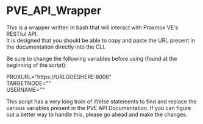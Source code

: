 # PVE_API_Wrapper
This is a wrapper written in bash that will interact with Proxmox VE's RESTful API.  
It is designed that you should be able to copy and paste the URL present in the documentation directly into the CLI.  
  
Be sure to change the following variables before using (found at the beginning of the script):  
  
PROXURL="https://URLGOESHERE:8006"  
TARGETNODE=""  
USERNAME=""  
  
  
This script has a very long train of if/else statements to find and replace the various variables present in the PVE API Documentation. If you can figure out a better way to handle this, please go ahead and make the changes.
